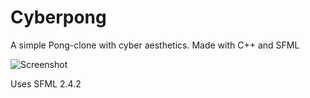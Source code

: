 # Cyberpong
A simple Pong-clone with cyber aesthetics. Made with C++ and SFML

![Screenshot](https://user-images.githubusercontent.com/29782835/80817013-e6ceea80-8bd0-11ea-9058-66c1eb654ab5.png)

Uses SFML 2.4.2
